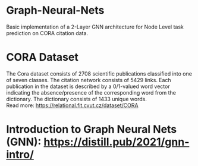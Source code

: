 # Graph-Neural-Nets

Basic implementation of a 2-Layer GNN architecture for Node Level task prediction on CORA citation data.

# CORA Dataset
The Cora dataset consists of 2708 scientific publications classified into one of seven classes. The citation network consists of 5429 links. Each publication in the dataset is described by a 0/1-valued word vector indicating the absence/presence of the corresponding word from the dictionary. The dictionary consists of 1433 unique words. <br>
Read more: https://relational.fit.cvut.cz/dataset/CORA

# Introduction to Graph Neural Nets (GNN): https://distill.pub/2021/gnn-intro/
